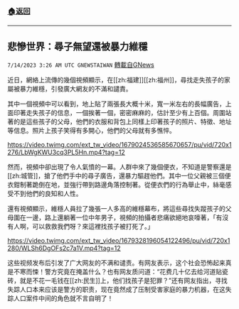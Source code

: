 ###  [:house:返回](README.md)
---


## 悲慘世界：尋子無望還被暴力維穩
`7/14/2023 3:26 AM UTC GNEWSTAIWAN` [轉載自GNews](https://gnews.org/articles/1459574)

近日，網絡上流傳的幾個視頻顯示，在[[zh:福建]][[zh:福州]]，尋找走失孩子的家屬被暴力維穩，引發廣大網友的不滿和譴責。

其中一個視頻中可以看到，地上貼了兩張長大概十米，寬一米左右的長幅廣告，上面印著走失孩子的信息，一個挨著一個，密密麻麻的，估計至少有上百個。周圍站著的是這些孩子的父母，他們的衣服和背包上同樣上印著孩子的照片、特徵、地址等信息。照片上孩子笑得有多開心，他們的父母就有多憔悴。


https://video.twimg.com/ext_tw_video/1679024536585670657/pu/vid/720x1276/LbWgKWU3cq3PL5Hn.mp4?tag=12

然而，視頻中卻出現了令人氣憤的一幕。人群中來了幾個便衣，不知道是警察還是[[zh:城管]]，搶了他們手中的尋子廣告，還暴力驅趕他們。其中一位父親被三個便衣鉗制著跪倒在地，並強行帶到路邊角落控制著。從便衣們的行為舉止中，絲毫感受不到他們的良知和人性。

還有視頻顯示，維穩人員拉了幾張一人多高的維穩幕布，將這些尋找失蹤孩子的父母圍在一邊，路上還躺著一位中年男子，視頻的拍攝者悲痛欲絕地哀嚎著，「有沒有人啊，可以救救我們呀？來這裡找孩子被打死了。」


https://video.twimg.com/ext_tw_video/1679328196054122496/pu/vid/720x1280/WLSh6DgOFs2c7a1V.mp4?tag=12

这些视频发布后引发了广大网友的不满和谴责。有网友表示，这个社会恐怖起来真是不寒而悚！警方究竟在掩盖什么？也有网友质问道：“花费几十亿去给河道贴瓷砖，就是不花一毛钱在[[zh:民生]]上，他们找孩子是犯罪？”还有网友指出，寻找失踪人口本来应该是警方的职责，现在竟然成了压制受害家庭的暴力机器，在这失踪人口案件中间的角色就不言自明了！
